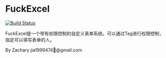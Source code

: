 # FuckExcel

[![Build Status](https://travis-ci.org/ZacharyJia/FuckExcel.svg?branch=master)](https://travis-ci.org/ZacharyJia/FuckExcel)

FuckExcel是一个带有权限控制的自定义表单系统。可以通过Tag进行权限控制，指定可以填写表单的人。

By Zachary jia1999474@gmail.com
